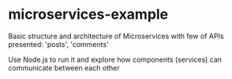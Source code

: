 # microservices-example

Basic structure and architecture of Microservices with few of APIs presented: 'posts', 'comments'

Use Node.js to run it and explore how components (services) can communicate between each other
